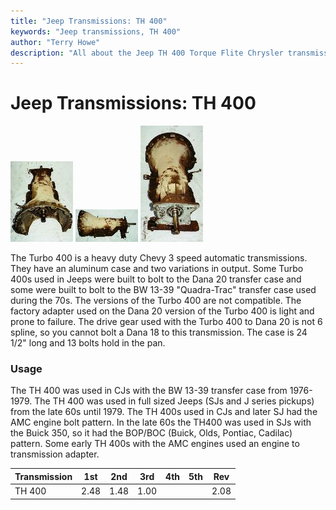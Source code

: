 ```yaml
---
title: "Jeep Transmissions: TH 400"
keywords: "Jeep transmissions, TH 400"
author: "Terry Howe"
description: "All about the Jeep TH 400 Torque Flite Chrysler transmission."
---
```

# Jeep Transmissions: TH 400

[![TH400 side](../../img/transmission/factory/th4002_.jpg)](../../img/transmission/factory/th4002.jpg) [![TH400 side](../../img/transmission/factory/th4003_.jpg)](../../img/transmission/factory/th4003.jpg) [![TH400 back](../../img/transmission/factory/th4001_.jpg)](../../img/transmission/factory/th4001.jpg)

The Turbo 400 is a heavy duty Chevy 3 speed automatic transmissions. They have an aluminum case and two variations in output. Some Turbo 400s used in Jeeps were built to bolt to the Dana 20 transfer case and some were built to bolt to the BW 13-39 "Quadra-Trac" transfer case used during the 70s. The versions of the Turbo 400 are not compatible. The factory adapter used on the Dana 20 version of the Turbo 400 is light and prone to failure. The drive gear used with the Turbo 400 to Dana 20 is not 6 spline, so you cannot bolt a Dana 18 to this transmission. The case is 24 1/2" long and 13 bolts hold in the pan.

### Usage

The TH 400 was used in CJs with the BW 13-39 transfer case from 1976-1979. The TH 400 was used in full sized Jeeps (SJs and J series pickups) from the late 60s until 1979. The TH 400s used in CJs and later SJ had the AMC engine bolt pattern. In the late 60s the TH400 was used in SJs with the Buick 350, so it had the BOP/BOC (Buick, Olds, Pontiac, Cadilac) pattern. Some early TH 400s with the AMC engines used an engine to transmission adapter.

| Transmission | 1st  | 2nd  | 3rd  | 4th | 5th | Rev  |
|--------------|------|------|------|-----|-----|------|
| TH 400       | 2.48 | 1.48 | 1.00 |     |     | 2.08 |